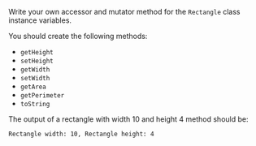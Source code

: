Write your own accessor and mutator method for the ```Rectangle``` class instance variables.

You should create the following methods:

* ```getHeight```
* ```setHeight```
* ```getWidth```
* ```setWidth```
* ```getArea```
* ```getPerimeter```
* ```toString```

The output of a rectangle with width 10 and height 4 method should be:

```
Rectangle width: 10, Rectangle height: 4
```